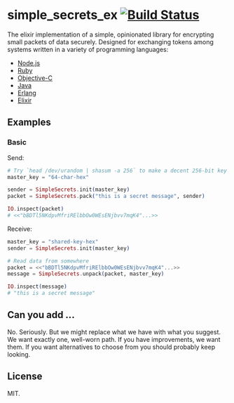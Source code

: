 simple_secrets_ex [![Build Status](https://travis-ci.org/camshaft/simple_secrets_ex.png?branch=master)](https://travis-ci.org/camshaft/simple_secrets_ex)
==================

The elixir implementation of a simple, opinionated library for encrypting small packets of data securely. Designed for exchanging tokens among systems written in a variety of programming languages:

* [Node.js](https://github.com/timshadel/simple-secrets)
* [Ruby](https://github.com/timshadel/simple-secrets.rb)
* [Objective-C](https://github.com/timshadel/SimpleSecrets)
* [Java](https://github.com/timshadel/simple-secrets.java)
* [Erlang](https://github.com/camshaft/simple_secrets.erl)
* [Elixir](https://github.com/camshaft/simple_secrets_ex)

## Examples

### Basic

Send:

```elixir
# Try `head /dev/urandom | shasum -a 256` to make a decent 256-bit key
master_key = "64-char-hex"

sender = SimpleSecrets.init(master_key)
packet = SimpleSecrets.pack("this is a secret message", sender)

IO.inspect(packet)
# <<"bBDTl5NKdpvMfriRElbbOw0WEsENjbvv7mqK4"...>>
```

Receive:

```elixir
master_key = "shared-key-hex"
sender = SimpleSecrets.init(master_key)

# Read data from somewhere
packet = <<"bBDTl5NKdpvMfriRElbbOw0WEsENjbvv7mqK4"...>>
message = SimpleSecrets.unpack(packet, master_key)

IO.inspect(message)
# "this is a secret message"
```

## Can you add ...

No. Seriously. But we might replace what we have with what you suggest. We want exactly one, well-worn path. If you have improvements, we want them. If you want alternatives to choose from you should probably keep looking.

## License

MIT.

